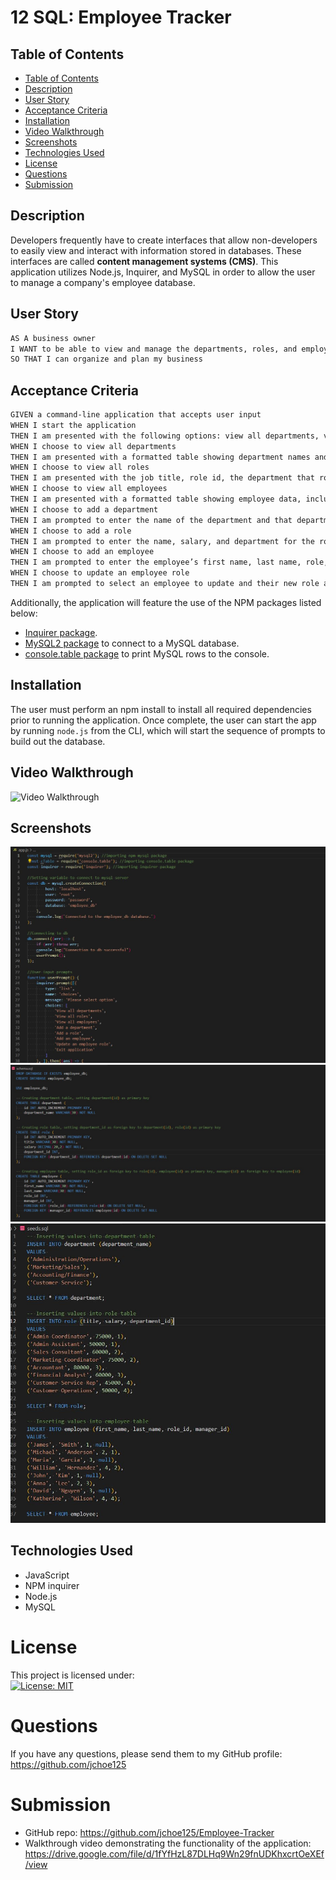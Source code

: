# 12 SQL: Employee Tracker

## Table of Contents
  - [Table of Contents](#table-of-contents)
  - [Description](#description)
  - [User Story](#user-story)
  - [Acceptance Criteria](#acceptance-criteria)
  - [Installation](#installation)
  - [Video Walkthrough](#video-walkthrough)
  - [Screenshots](#screenshots)
  - [Technologies Used](#technologies-used)
  - [License](#license)
  - [Questions](#questions)
  - [Submission](#Submission)

## Description

Developers frequently have to create interfaces that allow non-developers to easily view and interact with information stored in databases. These interfaces are called **content management systems (CMS)**. This application utilizes Node.js, Inquirer, and MySQL in order to allow the user to manage a company's employee database.


## User Story

```md
AS A business owner
I WANT to be able to view and manage the departments, roles, and employees in my company
SO THAT I can organize and plan my business
```

## Acceptance Criteria

```md
GIVEN a command-line application that accepts user input
WHEN I start the application
THEN I am presented with the following options: view all departments, view all roles, view all employees, add a department, add a role, add an employee, and update an employee role
WHEN I choose to view all departments
THEN I am presented with a formatted table showing department names and department ids
WHEN I choose to view all roles
THEN I am presented with the job title, role id, the department that role belongs to, and the salary for that role
WHEN I choose to view all employees
THEN I am presented with a formatted table showing employee data, including employee ids, first names, last names, job titles, departments, salaries, and managers that the employees report to
WHEN I choose to add a department
THEN I am prompted to enter the name of the department and that department is added to the database
WHEN I choose to add a role
THEN I am prompted to enter the name, salary, and department for the role and that role is added to the database
WHEN I choose to add an employee
THEN I am prompted to enter the employee’s first name, last name, role, and manager, and that employee is added to the database
WHEN I choose to update an employee role
THEN I am prompted to select an employee to update and their new role and this information is updated in the database 
```

Additionally, the application will feature the use of the NPM packages listed below:
* [Inquirer package](https://www.npmjs.com/package/inquirer).
* [MySQL2 package](https://www.npmjs.com/package/mysql2) to connect to a MySQL database.
* [console.table package](https://www.npmjs.com/package/console.table) to print MySQL rows to the console.

## Installation

The user must perform an npm install to install all required dependencies prior to running the application. Once complete, the user can start the app by running `node.js` from the CLI, which will start the sequence of prompts to build out the database.

## Video Walkthrough
![Video Walkthrough](./assets/Employee%20Tracking%20Video%20Demo.gif)

## Screenshots
![App Screenshot1](./assets/app.js%20code%20snippet.JPG)
![App Screenshot2](./assets/schema%20code%20snippet.JPG)
![App Screenshot3](./assets/seeds%20code%20snippet.JPG)

## Technologies Used
* JavaScript
* NPM inquirer
* Node.js
* MySQL

# License
This project is licensed under:  
[![License: MIT](https://img.shields.io/badge/License-MIT-yellow.svg)](https://img.shields.io/badge/License-MIT-yellow.svg)

# Questions
If you have any questions, please send them to my GitHub profile: https://github.com/jchoe125

# Submission
* GitHub repo: https://github.com/jchoe125/Employee-Tracker
* Walkthrough video demonstrating the functionality of the application: https://drive.google.com/file/d/1fYfHzL87DLHq9Wn29fnUDKhxcrtOeXEf/view


